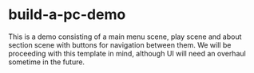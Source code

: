 # build-a-pc-demo

This is a demo consisting of a main menu scene, play scene and about section scene with buttons for navigation between them.
We will be proceeding with this template in mind, although UI will need an overhaul sometime in the future.
